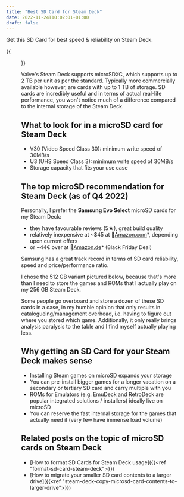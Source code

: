 ```yaml
---
title: "Best SD Card for Steam Deck"
date: 2022-11-24T10:02:01+01:00
draft: false
---
```


Get this SD Card for best speed & reliability on Steam Deck.

{{<figure
    src="samsung_evo_select_512gb.jpg"
    alt="Samsung EVO Select 512 GB microSD / microSDXC card"
    >}}

Valve's Steam Deck supports microSDXC, which supports up to 2&nbsp;TB per unit as per the standard. Typically more commercially available however, are cards with up to 1&nbsp;TB of storage. SD cards are incredibly useful and in terms of actual real-life performance, you won't notice much of a difference compared to the internal storage of the Steam Deck.

## What to look for in a microSD card for Steam Deck

- V30 (Video Speed Class 30): minimum write speed of 30MB/s
- U3 (UHS Speed Class 3): minimum write speed of 30MB/s
- Storage capacity that fits your use case

## The top microSD recommendation for Steam Deck (as of Q4 2022)

Personally, I prefer the **Samsung Evo Select** microSD cards for my Steam Deck:

- they have favourable reviews (5★), great build quality
- relatively inexpensive at  ~$45 at 🛒<a href="https://amzn.to/3Ow2m7M" target="_blank">Amazon.com</a>*, depending upon current offers
- or ~44€ over at 🛒<a href="https://amzn.to/3iaNCPk" target="_blank">Amazon.de</a>* (Black Friday Deal)

<script type="text/javascript">
amzn_assoc_tracking_id = "handheldquest-20";
amzn_assoc_ad_mode = "manual";
amzn_assoc_ad_type = "smart";
amzn_assoc_marketplace = "amazon";
amzn_assoc_region = "US";
amzn_assoc_design = "enhanced_links";
amzn_assoc_asins = "B09B1HMJ9Z";
amzn_assoc_placement = "adunit";
amzn_assoc_linkid = "ecbe1af1db6eabafb812469d7562d652";
</script>
<script src="//z-na.amazon-adsystem.com/widgets/onejs?MarketPlace=US"></script>

Samsung has a great track record in terms of SD card reliability, speed and price/performance ratio.

I chose the 512 GB variant pictured below, because that's more than I need to store the games and ROMs that I actually play on my 256 GB Steam Deck.

Some people go overboard and store a dozen of these SD cards in a case, in my humble opinion that only results in catalogueing/management overhead, i.e. having to figure out where you stored which game. Additionally, it only really brings analysis paralysis to the table and I find myself actually playing less.

## Why getting an SD Card for your Steam Deck makes sense

- Installing Steam games on microSD expands your storage
- You can pre-install bigger games for a longer vacation on a secondary or tertiary SD card and carry multiple with you
- ROMs for Emulators (e.g. EmuDeck and RetroDeck are popular integrated solutions / installers) ideally live on microSD
- You can reserve the fast internal storage for the games that actually need it (very few have immense load volume)

## Related posts on the topic of microSD cards on Steam Deck

- [How to format SD Cards for Steam Deck usage]({{<ref "format-sd-card-steam-deck">}}) 
- [How to migrate your smaller SD card contents to a larger drive]({{<ref "steam-deck-copy-microsd-card-contents-to-larger-drive">}})